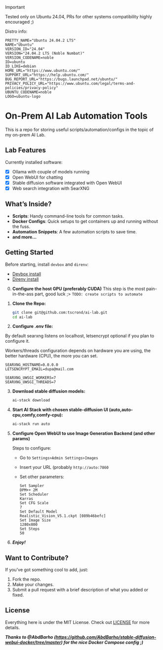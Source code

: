 > [!IMPORTANT]
> Tested only on Ubuntu 24.04, PRs for other systems compatibility highly encouraged ;)

Distro info:
```
PRETTY_NAME="Ubuntu 24.04.2 LTS"
NAME="Ubuntu"
VERSION_ID="24.04"
VERSION="24.04.2 LTS (Noble Numbat)"
VERSION_CODENAME=noble
ID=ubuntu
ID_LIKE=debian
HOME_URL="https://www.ubuntu.com/"
SUPPORT_URL="https://help.ubuntu.com/"
BUG_REPORT_URL="https://bugs.launchpad.net/ubuntu/"
PRIVACY_POLICY_URL="https://www.ubuntu.com/legal/terms-and-policies/privacy-policy"
UBUNTU_CODENAME=noble
LOGO=ubuntu-logo
```

# On-Prem AI Lab Automation Tools

This is a repo for storing useful scripts/automation/configs in the topic of my on-prem AI Lab.

## Lab Features

Currently installed software:

- [x] Ollama with couple of models running
- [x] Open WebUI for chatting
- [x] Stable diffusion software integrated with Open WebUI
- [x] Web search integration with SearXNG

## What’s Inside?

- **Scripts**: Handy command-line tools for common tasks.
- **Docker Configs**: Quick setups to get containers up and running without the fuss.
- **Automation Snippets**: A few automation scripts to save time.
- **and more...**

## Getting Started

Before starting, install `devbox` and `direnv`:

- [Devbox install](https://jetify-com.vercel.app/docs/devbox/installing_devbox/)
- [Direnv install](https://direnv.net/#basic-installation)


0. **Configure the host GPU (preferably CUDA)**
    This step is the most pain-in-the-ass part, good luck ;>
    `TODO: create scripts to automate`   

1. **Clone the Repo:**
   ```bash
   git clone git@github.com:tscrond/ai-lab.git
   cd ai-lab
   ```

2. **Configure .env file:**

  By default searxng listens on localhost, letsencrypt optional if you plan to configure it.

  Workers/threads configuration depends on hardware you are using, the better hardware (CPU), the more you can set.

  ```
  SEARXNG_HOSTNAME=0.0.0.0
  LETSENCRYPT_EMAIL=dupa@mail.com
  
  SEARXNG_UWSGI_WORKERS=7
  SEARXNG_UWSGI_THREADS=7
  ``` 

3. **Download stable diffusion models:**
    ```bash
    ai-stack download
    ```
4. **Start AI Stack with chosen stable-diffusion UI (auto,auto-cpu,comfy,comfy-cpu):**
    ```bash
    ai-stack run auto
    ```
5. **Configure Open WebUI to use Image Generation Backend (and other params)**

    Steps to configure:
    - Go to `Settings>Admin Settings>Images`
    - Insert your URL (probably `http://auto:7860`
    - Set other parameters:

        ```
        Set Sampler
        DPM++ 2M
        Set Scheduler
        Karras
        Set CFG Scale
        7
        Set Default Model
        Realistic_Vision_V5.1.ckpt [089b46befc]
        Set Image Size
        1280x800
        Set Steps
        50
        ```

6. ***Enjoy!***


## Want to Contribute?

If you've got something cool to add, just:

1. Fork the repo.
2. Make your changes.
3. Submit a pull request with a brief description of what you added or fixed.

## License

Everything here is under the MIT License. Check out [LICENSE](LICENSE) for more details.

***Thanks to @AbdBarho (https://github.com/AbdBarho/stable-diffusion-webui-docker/tree/master) for the nice Docker Compose config ;)***

